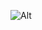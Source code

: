 ![Alt](https://repobeats.axiom.co/api/embed/ff405e2eb552b3fc746a246ce9b546a9cd299f56.svg "Repobeats analytics image")
